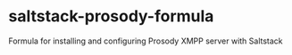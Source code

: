 # saltstack-prosody-formula
Formula for installing and configuring Prosody XMPP server with Saltstack
